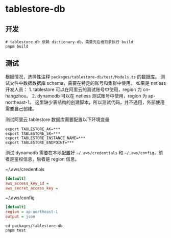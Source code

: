 # tablestore-db

## 开发

```shell
# tablestore-db 依赖 dictionary-db，需要先在根目录执行 build
pnpm build
```

## 测试

根据情况，选择性注释 `packages/tablestore-db/test/Models.ts` 的数据库。
测试文件中数据数据库 schema，需要在特定的账号和集群中使用。
如果是 netless 开发人员：
    1. tablestore 可以在阿里云的测试账号中使用，region 为 cn-hangzhou。
    2. dynamodb 可以在 netless 测试账号中使用，region 为 ap-northeast-1。
这里缺少表结构的创建脚本，所以测试代码，并不通用，外部使用需要自己创建。

测试阿里云 tablestore 数据库需要配置以下环境变量
```shell
export TABLESTORE_AK=***
export TABLESTORE_SK=***
export TABLESTORE_INSTANCE_NAME=***
export TABLESTORE_ENDPOINT=***
```

测试 dynamodb 需要在本地配置好 `~/.aws/credentials` 和 `~/.aws/config`，前者是鉴权信息，后者是 region 信息。

~/.aws/credentials

```ini
[default]
aws_access_key_id = 
aws_secret_access_key = 
```


~/.aws/config

```ini
[default]
region = ap-northeast-1
output = json
```

```shell
cd packages/tablestore-db
pnpm test
```